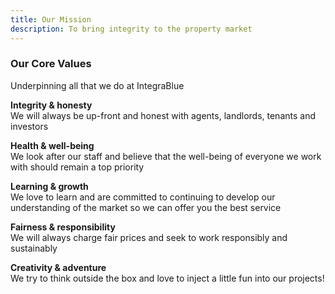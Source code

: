 ```yaml
---
title: Our Mission
description: To bring integrity to the property market
---
```


### Our Core Values

Underpinning all that we do at IntegraBlue

**Integrity & honesty**<br>
We will always be up-front and honest with agents, landlords, tenants and investors

**Health & well-being**<br>
We look after our staff and believe that the well-being of everyone we work with should remain a top priority

**Learning & growth**<br>
We love to learn and are committed to continuing to develop our understanding of the market so we can offer you the best service

**Fairness & responsibility**<br>
We will always charge fair prices and seek to work responsibly and sustainably

**Creativity & adventure**<br>
We try to think outside the box and love to inject a little fun into our projects!
